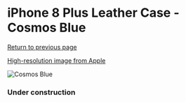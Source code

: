 # iPhone 8 Plus Leather Case - Cosmos Blue

[Return to previous page](/iphone_7)

[High-resolution image from Apple](https://store.storeimages.cdn-apple.com/8756/as-images.apple.com/is/MQHR2?wid=4500&hei=4500&fmt=png)

<div style="width: 384px"><img src="/everypreview/MQHR2.png" alt="Cosmos Blue"></div>

### Under construction
